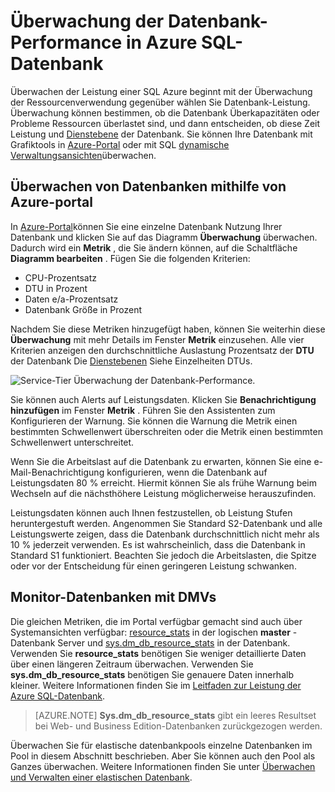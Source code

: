 <properties
    pageTitle="Datenbank-Performance in Azure SQL-Datenbank überwachen | Microsoft Azure"
    description="Erfahren Sie mehr über die Optionen für die Überwachungsdatenbank Azure Tools und dynamische Verwaltungsansichten."
    keywords="Datenbank Cloud-Datenbank-Performance überwachen"
    services="sql-database"
    documentationCenter=""
    authors="CarlRabeler"
    manager="jhubbard"
    editor=""/>

<tags
    ms.service="sql-database"
    ms.devlang="na"
    ms.topic="get-started-article"
    ms.tgt_pltfrm="na"
    ms.workload="data-management"
    ms.date="09/27/2016"
    ms.author="carlrab"/>

# <a name="monitoring-database-performance-in-azure-sql-database"></a>Überwachung der Datenbank-Performance in Azure SQL-Datenbank
Überwachen der Leistung einer SQL Azure beginnt mit der Überwachung der Ressourcenverwendung gegenüber wählen Sie Datenbank-Leistung. Überwachung können bestimmen, ob die Datenbank Überkapazitäten oder Probleme Ressourcen überlastet sind, und dann entscheiden, ob diese Zeit Leistung und [Dienstebene](sql-database-service-tiers.md) der Datenbank. Sie können Ihre Datenbank mit Grafiktools in [Azure-Portal](https://portal.azure.com) oder mit SQL [dynamische Verwaltungsansichten](https://msdn.microsoft.com/library/ms188754.aspx)überwachen.

## <a name="monitor-databases-using-the-azure-portal"></a>Überwachen von Datenbanken mithilfe von Azure-portal

In [Azure-Portal](https://portal.azure.com/)können Sie eine einzelne Datenbank Nutzung Ihrer Datenbank und klicken Sie auf das Diagramm **Überwachung** überwachen. Dadurch wird ein **Metrik** , die Sie ändern können, auf die Schaltfläche **Diagramm bearbeiten** . Fügen Sie die folgenden Kriterien:

- CPU-Prozentsatz
- DTU in Prozent
- Daten e/a-Prozentsatz
- Datenbank Größe in Prozent

Nachdem Sie diese Metriken hinzugefügt haben, können Sie weiterhin diese **Überwachung** mit mehr Details im Fenster **Metrik** einzusehen. Alle vier Kriterien anzeigen den durchschnittliche Auslastung Prozentsatz der **DTU** der Datenbank Die [Dienstebenen](sql-database-service-tiers.md) Siehe Einzelheiten DTUs.

![Service-Tier Überwachung der Datenbank-Performance.](./media/sql-database-service-tiers/sqldb_service_tier_monitoring.png)

Sie können auch Alerts auf Leistungsdaten. Klicken Sie **Benachrichtigung hinzufügen** im Fenster **Metrik** . Führen Sie den Assistenten zum Konfigurieren der Warnung. Sie können die Warnung die Metrik einen bestimmten Schwellenwert überschreiten oder die Metrik einen bestimmten Schwellenwert unterschreitet.

Wenn Sie die Arbeitslast auf die Datenbank zu erwarten, können Sie eine e-Mail-Benachrichtigung konfigurieren, wenn die Datenbank auf Leistungsdaten 80 % erreicht. Hiermit können Sie als frühe Warnung beim Wechseln auf die nächsthöhere Leistung möglicherweise herauszufinden.

Leistungsdaten können auch Ihnen festzustellen, ob Leistung Stufen heruntergestuft werden. Angenommen Sie Standard S2-Datenbank und alle Leistungswerte zeigen, dass die Datenbank durchschnittlich nicht mehr als 10 % jederzeit verwenden. Es ist wahrscheinlich, dass die Datenbank in Standard S1 funktioniert. Beachten Sie jedoch die Arbeitslasten, die Spitze oder vor der Entscheidung für einen geringeren Leistung schwanken.

## <a name="monitor-databases-using-dmvs"></a>Monitor-Datenbanken mit DMVs

Die gleichen Metriken, die im Portal verfügbar gemacht sind auch über Systemansichten verfügbar: [resource_stats](https://msdn.microsoft.com/library/dn269979.aspx) in der logischen **master** -Datenbank Server und [sys.dm_db_resource_stats](https://msdn.microsoft.com/library/dn800981.aspx) in der Datenbank. Verwenden Sie **resource_stats** benötigen Sie weniger detaillierte Daten über einen längeren Zeitraum überwachen. Verwenden Sie **sys.dm_db_resource_stats** benötigen Sie genauere Daten innerhalb kleiner. Weitere Informationen finden Sie im [Leitfaden zur Leistung der Azure SQL-Datenbank](sql-database-performance-guidance.md#monitoring-resource-use-with-sysresourcestats).

>[AZURE.NOTE] **Sys.dm_db_resource_stats** gibt ein leeres Resultset bei Web- und Business Edition-Datenbanken zurückgezogen werden.

Überwachen Sie für elastische datenbankpools einzelne Datenbanken im Pool in diesem Abschnitt beschrieben. Aber Sie können auch den Pool als Ganzes überwachen. Weitere Informationen finden Sie unter [Überwachen und Verwalten einer elastischen Datenbank](sql-database-elastic-pool-manage-portal.md).
